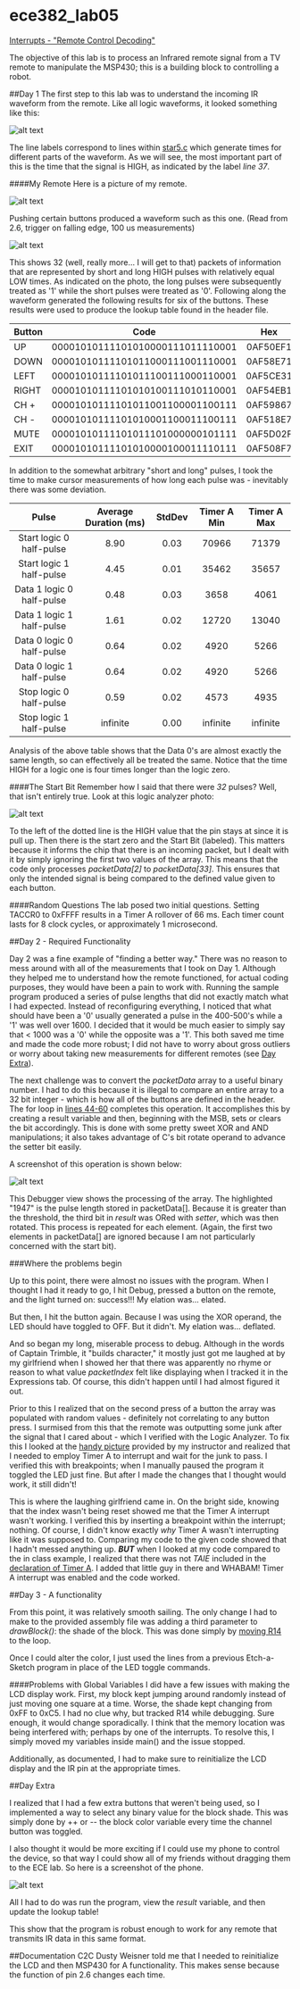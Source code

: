 ece382_lab05
============

[Interrupts - "Remote Control Decoding"](http://ece382.com/labs/lab5/index.html)

The objective of this lab is to process an Infrared remote signal from a TV remote to manipulate the MSP430; this is a building block to controlling a robot.

##Day 1
The first step to this lab was to understand the incoming IR waveform from the remote. Like all logic waveforms, it looked something like this:

![alt text](https://raw.githubusercontent.com/byarbrough/ece382_lab05/master/irWave.gif "IR Waveform")

The line labels correspond to lines within [star5.c](http://ece382.com/labs/lab5/start5.c) which generate times for different parts of the waveform.
As we will see, the most important part of this is the time that the signal is HIGH, as indicated by the label _line 37_.

####My Remote
Here is a picture of my remote.

![alt text](https://raw.githubusercontent.com/byarbrough/ece382_lab05/master/remote.jpg "My remote!")

Pushing certain buttons produced a waveform such as this one. (Read from 2.6, trigger on falling edge, 100 us measurements)

![alt text](https://raw.githubusercontent.com/byarbrough/ece382_lab05/master/remoteWave.jpg "UP Waveform")

This shows 32 (well, really more... I will get to that) packets of information that are represented by short and long HIGH pulses with relatively equal LOW times. As indicated on the photo, the long pulses were subsequently treated as '1' while the short pulses were treated as '0'. Following along the waveform generated the following results for six of the buttons. These results were used to produce the lookup table found in the header file.

| Button |               Code               |    Hex   |
|--------|:--------------------------------:|:--------:|
| UP     | 00001010111101010000111011110001 | 0AF50EF1 |
| DOWN   | 00001010111101011000111001110001 | 0AF58E71 |
| LEFT   | 00001010111101011100111000110001 | 0AF5CE31 |
| RIGHT  | 00001010111101010100111010110001 | 0AF54EB1 |
| CH +   | 00001010111101011001100001100111 | 0AF59867 |
| CH -   | 00001010111101010001100011100111 | 0AF518E7 |
| MUTE   | 00001010111101011101000000101111 | 0AF5D02F |
| EXIT   | 00001010111101010000100011110111 | 0AF508F7 |


In addition to the somewhat arbitrary "short and long" pulses, I took the time to make cursor measurements of how long each pulse was - inevitably there was some deviation.

|            Pulse            | Average Duration (ms) | StdDev | Timer A Min | Timer A Max |
|:---------------------------:|:---------------------:|:------:|:-----------:|:-----------:|
| Start   logic 0 half-pulse  |          8.90         |  0.03  |    70966    |    71379    |
| Start   logic 1 half-pulse  |          4.45         |  0.01  |    35462    |    35657    |
| Data 1   logic 0 half-pulse |          0.48         |  0.03  |     3658    |     4061    |
| Data 1   logic 1 half-pulse |          1.61         |  0.02  |    12720    |    13040    |
| Data 0   logic 0 half-pulse |          0.64         |  0.02  |     4920    |     5266    |
| Data 0   logic 1 half-pulse |          0.64         |  0.02  |     4920    |     5266    |
| Stop   logic 0 half-pulse   |          0.59         |  0.02  |     4573    |     4935    |
| Stop   logic 1 half-pulse   |        infinite       |  0.00  |   infinite  |   infinite  |

Analysis of the above table shows that the Data 0's are almost exactly the same length, so can effectively all be treated the same. Notice that the time HIGH for a logic one is four times longer than the logic zero.

####The Start Bit
Remember how I said that there were _32_ pulses? Well, that isn't entirely true. Look at this logic analyzer photo:

![alt text](https://raw.githubusercontent.com/byarbrough/ece382_lab05/master/startBit.jpg "Start Bit")

To the left of the dotted line is the HIGH value that the pin stays at since it is pull up. Then there is the start zero and the Start Bit (labeled). This matters because it informs the chip that there is an incoming packet, but I dealt with it by simply ignoring the first two values of the array. This means that the code only processes _packetData[2]_ to _packetData[33]_. This ensures that only the intended signal is being compared to the defined value given to each button.

####Random Questions
The lab posed two initial questions. Setting TACCR0 to 0xFFFF results in a Timer A rollover of 66 ms. Each timer count lasts for 8 clock cycles, or approximately 1 microsecond. 

##Day 2 - Required Functionality

Day 2 was a fine example of "finding a better way." There was no reason to mess around with all of the measurements that I took on Day 1. Although they helped me to understand how the remote functioned, for actual coding purposes, they would have been a pain to work with. Running the sample program produced a series of pulse lengths that did not exactly match what I had expected. Instead of reconfiguring everything, I noticed that what should have been a '0' usually generated a pulse in the 400-500's while a '1' was well over 1600. I decided that it would be much easier to simply say that < 1000 was a '0' while the opposite was a '1'. This both saved me time and made the code more robust; I did not have to worry about gross outliers or worry about taking new measurements for different remotes (see [Day Extra](https://github.com/byarbrough/ece382_lab05/blob/master/README.md#day-extra)). 

The next challenge was to convert the _packetData_ array to a useful binary number. I had to do this because it is illegal to compare an entire array to a 32 bit integer - which is how all of the buttons are defined in the header. The for loop in [lines 44-60](https://github.com/byarbrough/ece382_lab05/blob/master/main5.c#L44-L60) completes this operation.
It accomplishes this by creating a result variable and then, beginning with the MSB, sets or clears the bit accordingly. This is done with some pretty sweet XOR and AND manipulations; it also takes advantage of C's bit rotate operand to advance the setter bit easily.

A screenshot of this operation is shown below:

![alt text](https://raw.githubusercontent.com/byarbrough/ece382_lab05/master/settingBits.PNG "Debugger")

This Debugger view shows the processing of the array. The highlighted "1947" is the pulse length stored in packetData[]. Because it is greater than the threshold, the third bit in _result_ was ORed with _setter_, which was then rotated. This process is repeated for each element. (Again, the first two elements in packetData[] are ignored because I am not particularly concerned with the start bit).

###Where the problems begin

Up to this point, there were almost no issues with the program. When I thought I had it ready to go, I hit Debug, pressed a button on the remote, and the light turned on: success!!! My elation was... elated.

But then, I hit the button again. Because I was using the XOR operand, the LED should have toggled to OFF. But it didn't. My elation was... deflated.

And so began my long, miserable process to debug. Although in the words of Captain Trimble, it "builds character," it mostly just got me laughed at by my girlfriend when I showed her that there was apparently no rhyme or reason to what value _packetIndex_ felt like displaying when I tracked it in the Expressions tab. Of course, this didn't happen until I had almost figured it out.

Prior to this I realized that on the second press of a button the array was populated with random values - definitely not correlating to any button press. I surmised from this that the remote was outputting some junk after the signal that I cared about - which I verified with the Logic Analyzer. To fix this I looked at the [handy picture](http://ece382.com/labs/lab5/schematic.jpg) provided by my instructor and realized that I needed to employ Timer A to interrupt and wait for the junk to pass. I verified this with breakpoints; when I manually paused the program it toggled the LED just fine. But after I made the changes that I thought would work, it still didn't!

This is where the laughing girlfriend came in. On the bright side, knowing that the index wasn't being reset showed me that the Timer A interrupt wasn't working. I verified this by inserting a breakpoint within the interrupt; nothing. Of course, I didn't know exactly _why_ Timer A wasn't interrupting like it was supposed to. Comparing my code to the given code showed that I hadn't messed anything up. ***BUT*** when I looked at my code compared to the in class example, I realized that there was not _TAIE_ included in the [declaration of Timer A](https://github.com/byarbrough/ece382_lab05/blob/master/main5.c#L142). I added that little guy in there and WHABAM! Timer A interrupt was enabled and the code worked.

##Day 3 - A functionality

From this point, it was relatively smooth sailing. The only change I had to make to the provided assembly file was adding a third parameter to _drawBlock()_: the shade of the block. This was done simply by [moving R14](https://github.com/byarbrough/ece382_lab05/blob/master/nokia_1.asm#L362) to the loop.

Once I could alter the color, I just used the lines from a previous Etch-a-Sketch program in place of the LED toggle commands.

####Problems with Global Variables
I did have a few issues with making the LCD display work. First, my block kept jumping around randomly instead of just moving one square at a time. Worse, the shade kept changing from 0xFF to 0xC5. I had no clue why, but tracked R14 while debugging. Sure enough, it would change sporadically. I think that the memory location was being interfered with; perhaps by one of the interrupts. To resolve this, I simply moved my variables inside main() and the issue stopped.

Additionally, as documented, I had to make sure to reinitialize the LCD display and the IR pin at the appropriate times.

##Day Extra

I realized that I had a few extra buttons that weren't being used, so I implemented a way to select any binary value for the block shade. This was simply done by ++ or -- the block color variable every time the channel button was toggled.

I also thought it would be more exciting if I could use my phone to control the device, so that way I could show all of my friends without dragging them to the ECE lab. So here is a screenshot of the phone.

![alt text](https://raw.githubusercontent.com/byarbrough/ece382_lab05/master/phoneRemote.png "Smart Remote App")

All I had to do was run the program, view the _result_ variable, and then update the lookup table!

This show that the program is robust enough to work for any remote that transmits IR data in this same format.


##Documentation
C2C Dusty Weisner told me that I needed to reinitialize the LCD and then MSP430 for A functionality. This makes sense because the function of pin 2.6 changes each time.
